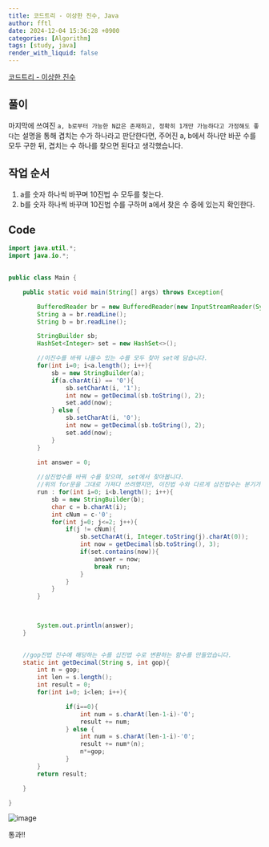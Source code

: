 ```yaml
---
title: 코드트리 - 이상한 진수, Java
author: fftl
date: 2024-12-04 15:36:28 +0900
categories: [Algorithm]
tags: [study, java]
render_with_liquid: false
---
```

[코드트리 - 이상한 진수](https://www.codetree.ai/training-field/search/problems/awkward-digits/submissions?page=1&pageSize=10)

## 풀이

마지막에 쓰여진 `a, b로부터 가능한 N값은 존재하고, 정확히 1개만 가능하다고 가정해도 좋다`는 설명을 통해 겹치는 수가 하나라고 판단한다면, 주어진 a, b에서 하나만 바꾼 수를 모두 구한 뒤, 겹치는 수 하나를 찾으면 된다고 생각했습니다.

## 작업 순서
1. a를 숫자 하나씩 바꾸며 10진법 수 모두를 찾는다.
2. b를 숫자 하나씩 바꾸며 10진법 수를 구하며 a에서 찾은 수 중에 있는지 확인한다.

## Code
```java
import java.util.*;
import java.io.*;
  

public class Main {

    public static void main(String[] args) throws Exception{

        BufferedReader br = new BufferedReader(new InputStreamReader(System.in));
        String a = br.readLine();
        String b = br.readLine();

        StringBuilder sb;
        HashSet<Integer> set = new HashSet<>();

        //이진수를 바꿔 나올수 있는 수를 모두 찾아 set에 담습니다.
        for(int i=0; i<a.length(); i++){
            sb = new StringBuilder(a);
            if(a.charAt(i) == '0'){
                sb.setCharAt(i, '1');
                int now = getDecimal(sb.toString(), 2);
                set.add(now);
            } else {
                sb.setCharAt(i, '0');
                int now = getDecimal(sb.toString(), 2);
                set.add(now);
            }
        }
        
        int answer = 0;

        //삼진법수를 바꿔 수를 찾으며, set에서 찾아봅니다.
        //위의 for문을 그대로 가져다 쓰려했지만, 이진법 수와 다르게 삼진법수는 분기가 조금 더 많아서 코드가 지저분해 질 것 같아서 for문을 통해서 다시 표현하였습니다.
        run : for(int i=0; i<b.length(); i++){
            sb = new StringBuilder(b);
            char c = b.charAt(i);
            int cNum = c-'0';
            for(int j=0; j<=2; j++){
                if(j != cNum){
                    sb.setCharAt(i, Integer.toString(j).charAt(0));
                    int now = getDecimal(sb.toString(), 3);
                    if(set.contains(now)){
                        answer = now;
                        break run;
                    }
                }
            }
        }

  

        System.out.println(answer);
    }

  
	//gop진법 진수에 해당하는 수를 십진법 수로 변환하는 함수를 만들었습니다.
    static int getDecimal(String s, int gop){
        int n = gop;
        int len = s.length();
        int result = 0;
        for(int i=0; i<len; i++){

                if(i==0){
                    int num = s.charAt(len-1-i)-'0';
                    result += num;
                } else {
                    int num = s.charAt(len-1-i)-'0';
                    result += num*(n);
                    n*=gop;
                }
        }
        return result;

    }

}
```

![image](https://github.com/user-attachments/assets/3bf6c576-a41f-4c7a-9658-d185881cff69)

통과!!